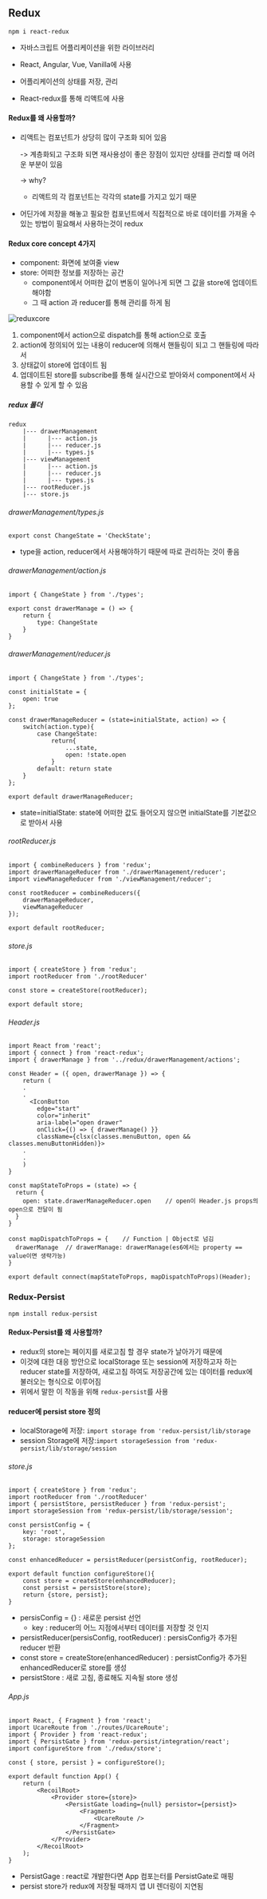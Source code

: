 ## Redux

```
npm i react-redux
```



- 자바스크립트 어플리케이션을 위한 라이브러리

- React, Angular, Vue, Vanilla에 사용

- 어플리케이션의 상태를 저장, 관리

- React-redux를 통해 리액트에 사용

  

#### Redux를 왜 사용할까?

- 리액트는 컴포넌트가 상당히 많이 구조화 되어 있음 

  ->  계층화되고 구조화 되면 재사용성이 좋은 장점이 있지만 상태를 관리할 때 어려운 부분이 있음

  -> why?

  - 리액트의 각 컴포넌트는 각각의 state를 가지고 있기 때문

- 어딘가에 저장을 해놓고 필요한 컴포넌트에서 직접적으로 바로 데이터를 가져올 수 있는 방법이 필요해서 사용하는것이 redux



#### Redux core concept 4가지

- component: 화면에 보여줄 view
- store: 어떠한 정보를 저장하는 공간
  - component에서 어떠한 값이 변동이 일어나게 되면 그 값을 store에 업데이트 해야함
  - 그 때 action 과 reducer를 통해 관리를 하게 됨

![reduxcore](https://user-images.githubusercontent.com/83201109/136780079-0b9145f7-d475-472b-826d-c63752e44a50.png)

1. component에서 action으로 dispatch를 통해 action으로 호출
2. action에 정의되어 있는 내용이 reducer에 의해서 핸들링이 되고 그 핸들링에 따라서
3. 상태값이 store에 업데이트 됨
4. 업데이트된 store를 subscribe를 통해  실시간으로 받아와서 component에서 사용할 수 있게 할 수 있음



##### redux 폴더

```
redux
	|--- drawerManagement
	|	   |--- action.js
	|	   |--- reducer.js
	|	   |--- types.js
	|--- viewManagement
	|	   |--- action.js
	|	   |--- reducer.js
	|	   |--- types.js
	|--- rootReducer.js
	|--- store.js
```



###### drawerManagement/types.js

```
export const ChangeState = 'CheckState';
```

- type을 action, reducer에서 사용해야하기 때문에 따로 관리하는 것이 좋음 

  

###### drawerManagement/action.js

```
import { ChangeState } from './types';

export const drawerManage = () => {
    return {
        type: ChangeState
    }
}
```



###### drawerManagement/reducer.js

```
import { ChangeState } from './types';

const initialState = {
    open: true
};

const drawerManageReducer = (state=initialState, action) => {	
    switch(action.type){
        case ChangeState:
            return{
                ...state,
                open: !state.open
            }
        default: return state
    }
};

export default drawerManageReducer;
```

- state=initialState: state에 어떠한 값도 들어오지 않으면 initialState를 기본값으로 받아서 사용



###### rootReducer.js

```
import { combineReducers } from 'redux';
import drawerManageReducer from './drawerManagement/reducer';
import viewManageReducer from './viewManagement/reducer';

const rootReducer = combineReducers({
    drawerManageReducer,
    viewManageReducer
});

export default rootReducer;
```



###### store.js

```
import { createStore } from 'redux';
import rootReducer from './rootReducer'

const store = createStore(rootReducer);

export default store;
```



###### Header.js

```
import React from 'react';
import { connect } from 'react-redux';
import { drawerManage } from '../redux/drawerManagement/actions';

const Header = ({ open, drawerManage }) => {
	return (
	.
	.
      <IconButton
        edge="start"
        color="inherit"
        aria-label="open drawer"
        onClick={() => { drawerManage() }}
        className={clsx(classes.menuButton, open && classes.menuButtonHidden)}>
    .
    .
	)
}

const mapStateToProps = (state) => {
  return {
    open: state.drawerManageReducer.open	// open이 Header.js props의 open으로 전달이 됨
  }
}

const mapDispatchToProps = {	// Function | Object로 넘김 
  drawerManage	// drawerManage: drawerManage(es6에서는 property == value이면 생략가능)
}

export default connect(mapStateToProps, mapDispatchToProps)(Header);
```





### Redux-Persist

```
npm install redux-persist
```



#### Redux-Persist를 왜 사용할까?

- redux의 store는 페이지를 새로고침 할 경우 state가 날아가기 때문에
- 이것에 대한 대응 방안으로 localStorage 또는 session에 저장하고자 하는 reducer state를 저장하여, 새로고침 하여도 저장공간에 있는 데이터를 redux에 불러오는 형식으로 이루어짐
- 위에서 말한 이 작동을 위해 `redux-persist`를 사용



#### reducer에 persist store 정의

- localStorage에 저장: `import storage from 'redux-persist/lib/storage`
- session Storage에 저장:`import storageSession from 'redux-persist/lib/storage/session`



###### store.js

```
import { createStore } from 'redux';
import rootReducer from './rootReducer'
import { persistStore, persistReducer } from 'redux-persist';
import storageSession from 'redux-persist/lib/storage/session';

const persistConfig = {
    key: 'root',
    storage: storageSession
};

const enhancedReducer = persistReducer(persistConfig, rootReducer);

export default function configureStore(){
    const store = createStore(enhancedReducer);
    const persist = persistStore(store);
    return {store, persist};
}
```

- persisConfig = {} : 새로운 persist 선언
  - key : reducer의 어느 지점에서부터 데이터를 저장할 것 인지
- persistReducer(persisConfig, rootReducer) : persisConfig가 추가된 reducer 반환
- const store = createStore(enhancedReducer) : persistConfig가 추가된 enhancedReducer로 store를 생성
- persistStore : 새로 고침, 종료해도 지속될 store 생성



###### App.js

```
import React, { Fragment } from 'react';
import UcareRoute from './routes/UcareRoute';
import { Provider } from 'react-redux';
import { PersistGate } from 'redux-persist/integration/react';
import configureStore from './redux/store';

const { store, persist } = configureStore();

export default function App() {
    return (
        <RecoilRoot>
            <Provider store={store}>
                <PersistGate loading={null} persistor={persist}>
                    <Fragment>
                        <UcareRoute />
                    </Fragment>
                </PersistGate>
            </Provider>
        </RecoilRoot>
    );
}
```

- PersistGage : react로 개발한다면 App 컴포는터를 PersistGate로 매핑
- persist store가 redux에 저장될 때까지 앱 UI 렌더링이 지연됨

